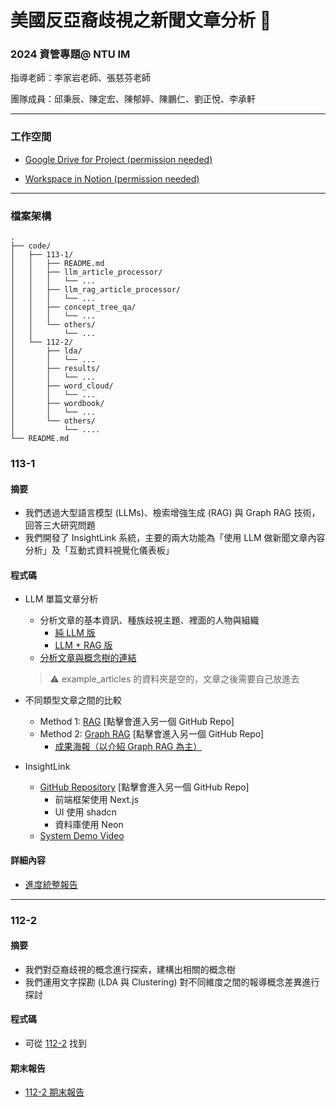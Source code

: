 # 美國反亞裔歧視之新聞文章分析 📰

### **2024 資管專題**@ NTU IM

指導老師：李家岩老師、張慈芬老師

團隊成員：邱秉辰、陳定宏、陳郁婷、陳鵬仁、劉正悅、李承軒

---

### 工作空間

- [Google Drive for Project (permission needed)](https://drive.google.com/drive/folders/1oaA9ghmqPmFSD_meWqtYQig7zIvgB1EM?usp=drive_link)

- [Workspace in Notion (permission needed)](https://www.notion.so/bensonchiu/112-2-113-1-60305e2bd1c24fa0837f48e1565cfd6d?pvs=4)

---

### 檔案架構

```
.
├── code/
│   ├── 113-1/
│   │   ├── README.md
│   │   ├── llm_article_processor/
│   │   │   └── ...
│   │   ├── llm_rag_article_processor/
│   │   │   └── ...
│   │   ├── concept_tree_qa/
│   │   │   └── ...
│   │   └── others/
│   │       └── ...
│   └── 112-2/
│       ├── lda/
│       │   └── ...
│       ├── results/
│       │   └── ...
│       ├── word_cloud/
│       │   └── ...
│       ├── wordbook/
│       │   └── ...
│       └── others/
│           └── ....
└── README.md
```

### 113-1

#### 摘要

- 我們透過大型語言模型 (LLMs)、檢索增強生成 (RAG) 與 Graph RAG 技術，回答三大研究問題 
- 我們開發了 InsightLink 系統，主要的兩大功能為「使用 LLM 做新聞文章內容分析」及「互動式資料視覺化儀表板」

#### 程式碼

- LLM 單篇文章分析

  - 分析文章的基本資訊、種族歧視主題、裡面的人物與組織
    - [純 LLM 版](./codes/113-1/llm_article_processor)
    - [LLM + RAG 版](./codes/113-1/llm_rag_article_processor)
  - [分析文章與概念樹的連結](./codes/113-1/concept_tree_qa)

  > :warning: example_articles 的資料夾是空的，文章之後需要自己放進去

- 不同類型文章之間的比較

  - Method 1: [RAG](https://github.com/henrylee0324/comparison_rag) [點擊會進入另一個 GitHub Repo]
  - Method 2: [Graph RAG](https://github.com/imbensonchiu/newspaper-graph-rag)  [點擊會進入另一個 GitHub Repo]
    - [成果海報（以介紹 Graph RAG 為主）](https://www.canva.com/design/DAGWXKobcfg/vrjacegt4HxFfm-mVTrbnQ/edit?utm_content=DAGWXKobcfg&utm_campaign=designshare&utm_medium=link2&utm_source=sharebutton)

- InsightLink 

  - [GitHub Repository](https://github.com/imbensonchiu/insight-link) [點擊會進入另一個 GitHub Repo]
    - 前端框架使用 Next.js
    - UI 使用 shadcn 
    - 資料庫使用 Neon   
  - [System Demo Video](https://drive.google.com/file/d/12sM_1oQ7kaWYBlHilrqn82XbWRaUZtHm/view)

#### 詳細內容

- [進度統整報告](https://docs.google.com/document/d/1OyaY9eteqoIlhMbj2NIpr0IEKBxsndb4tX-EshMHLKM/edit?usp=sharing)

---

### 112-2

#### 摘要

- 我們對亞裔歧視的概念進行探索，建構出相關的概念樹
- 我們運用文字探勘 (LDA 與 Clustering) 對不同維度之間的報導概念差異進行探討

#### 程式碼

- 可從 [112-2](./codes/112-2) 找到

#### 期末報告

- [112-2 期末報告](https://docs.google.com/presentation/d/1AM99quQ1s88QbL5Se3yBWukyEsYE6JW0z_l-zfxYTT4/edit?usp=sharing)
